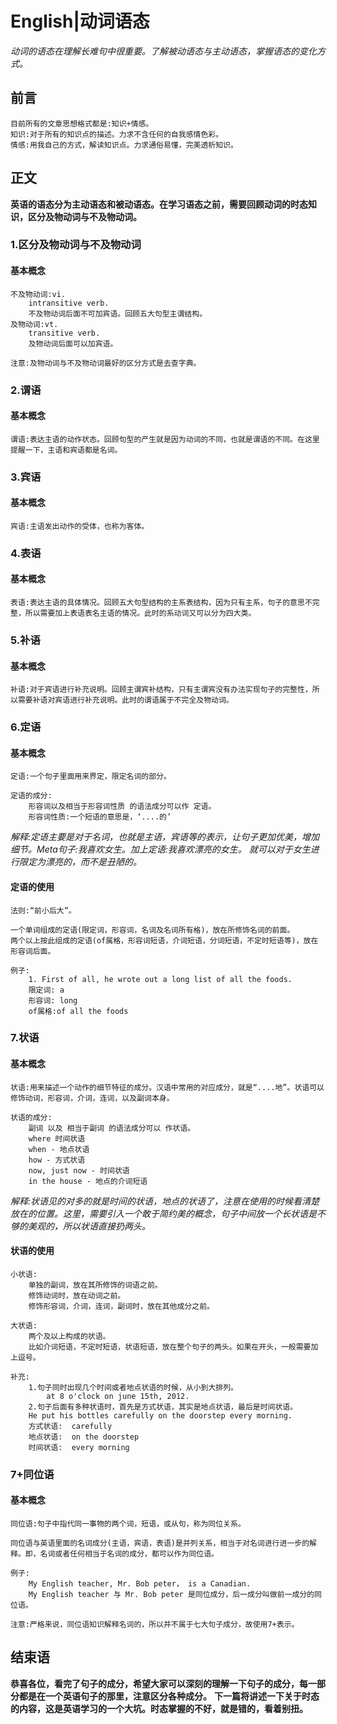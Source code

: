 # English|动词语态
*动词的语态在理解长难句中很重要。了解被动语态与主动语态，掌握语态的变化方式。*

## 前言
    目前所有的文章思想格式都是:知识+情感。
    知识:对于所有的知识点的描述。力求不含任何的自我感情色彩。
    情感:用我自己的方式，解读知识点。力求通俗易懂，完美透析知识。

## 正文
**英语的语态分为主动语态和被动语态。在学习语态之前，需要回顾动词的时态知识，区分及物动词与不及物动词。**

### 1.区分及物动词与不及物动词
#### 基本概念
    不及物动词:vi.
        intransitive verb.
        不及物动词后面不可加宾语。回顾五大句型主谓结构。
    及物动词:vt.
        transitive verb.        
        及物动词后面可以加宾语。
    
    注意:及物动词与不及物动词最好的区分方式是去查字典。

### 2.谓语
#### 基本概念
    谓语:表达主语的动作状态。回顾句型的产生就是因为动词的不同，也就是谓语的不同。在这里提醒一下，主语和宾语都是名词。


### 3.宾语
#### 基本概念
    宾语:主语发出动作的受体，也称为客体。

    
### 4.表语
#### 基本概念
    表语:表达主语的具体情况。回顾五大句型结构的主系表结构，因为只有主系，句子的意思不完整，所以需要加上表语表名主语的情况。此时的系动词又可以分为四大类。
    

### 5.补语
#### 基本概念
    补语:对于宾语进行补充说明。回顾主谓宾补结构，只有主谓宾没有办法实现句子的完整性，所以需要补语对宾语进行补充说明。此时的谓语属于不完全及物动词。

   
### 6.定语
#### 基本概念
    定语:一个句子里面用来界定，限定名词的部分。

    定语的成分:
        形容词以及相当于形容词性质 的语法成分可以作 定语。
        形容词性质:一个短语的意思是，‘....的’

*解释:定语主要是对于名词，也就是主语，宾语等的表示，让句子更加优美，增加细节。Meta句子:我喜欢女生。加上定语:我喜欢漂亮的女生。 就可以对于女生进行限定为漂亮的，而不是丑陋的。*

#### 定语的使用
    法则:“前小后大”。
    
    一个单词组成的定语(限定词，形容词，名词及名词所有格)，放在所修饰名词的前面。
    两个以上按此组成的定语(of属格，形容词短语，介词短语，分词短语，不定时短语等)，放在形容词后面。

    例子:
        1. First of all, he wrote out a long list of all the foods.
        限定词: a
        形容词: long
        of属格:of all the foods


### 7.状语
#### 基本概念
    状语:用来描述一个动作的细节特征的成分。汉语中常用的对应成分，就是“....地”。状语可以修饰动词，形容词，介词，连词，以及副词本身。

    状语的成分:
        副词 以及 相当于副词 的语法成分可以 作状语。
        where 时间状语
        when - 地点状语
        how - 方式状语
        now, just now - 时间状语
        in the house - 地点的介词短语

*解释:状语见的对多的就是时间的状语，地点的状语了，注意在使用的时候看清楚放在的位置。这里，需要引入一个敢于简约美的概念，句子中间放一个长状语是不够的美观的，所以状语直接扔两头。*

#### 状语的使用
    小状语:
        单独的副词，放在其所修饰的词语之前。
        修饰动词时，放在动词之前。
        修饰形容词，介词，连词，副词时，放在其他成分之前。

    大状语:
        两个及以上构成的状语。
        比如介词短语，不定时短语，状语短语，放在整个句子的两头。如果在开头，一般需要加上逗号。

    补充:
        1.句子同时出现几个时间或者地点状语的时候，从小到大排列。
            at 8 o'clock on june 15th, 2012.
        2.句子后面有多种状语时，首先是方式状语，其实是地点状语，最后是时间状语。
        He put his bottles carefully on the doorstep every morning.
        方式状语:  carefully
        地点状语:  on the doorstep
        时间状语:  every morning

### 7+同位语
#### 基本概念
    同位语:句子中指代同一事物的两个词，短语，或从句，称为同位关系。

    同位语与英语里面的名词成分(主语，宾语，表语)是并列关系，相当于对名词进行进一步的解释。即，名词或者任何相当于名词的成分，都可以作为同位语。

    例子:
        My English teacher, Mr. Bob peter， is a Canadian.
        My English teacher 与 Mr. Bob peter 是同位成分，后一成分叫做前一成分的同位语。

    注意:严格来说，同位语知识解释名词的，所以并不属于七大句子成分，故使用7+表示。

## 结束语
 **恭喜各位，看完了句子的成分，希望大家可以深刻的理解一下句子的成分，每一部分都是在一个英语句子的那里，注意区分各种成分。**
**下一篇将讲述一下关于时态的内容，这是英语学习的一个大坑。时态掌握的不好，就是错的，看着别扭。**













